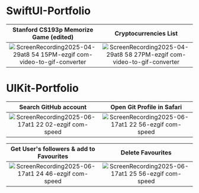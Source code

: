 # SwiftUI-Portfolio

| Stanford CS193p Memorize Game (edited)  |  Cryptocurrencies List  |
:-------------------------:|:-------------------------:
![ScreenRecording2025-04-29at8 54 15PM-ezgif com-video-to-gif-converter](https://github.com/user-attachments/assets/4c397059-a86e-4392-b6a7-117fa643ca20)|![ScreenRecording2025-04-29at8 58 27PM-ezgif com-video-to-gif-converter](https://github.com/user-attachments/assets/9d178dac-b0f7-4339-9d01-24d4bec381f9)

# UIKit-Portfolio

|  Search GitHub account |  Open Git Profile in Safari  |
:-------------------------:|:-------------------------:
![ScreenRecording2025-06-17at1 22 02-ezgif com-speed](https://github.com/user-attachments/assets/7ccb0922-b6e1-428a-ab72-b699291d76e4)|![ScreenRecording2025-06-17at1 22 56-ezgif com-speed](https://github.com/user-attachments/assets/0eeeabd6-de9b-4c6b-9cbd-d73d10db2d3e)

|  Get User's followers & add to Favourites |  Delete Favourites   |
:-------------------------:|:-------------------------:
![ScreenRecording2025-06-17at1 24 46-ezgif com-speed](https://github.com/user-attachments/assets/4b7bf6a6-aaf0-41b8-a3d2-a384cc0a05cc)|![ScreenRecording2025-06-17at1 25 56-ezgif com-speed](https://github.com/user-attachments/assets/17694c36-8b39-44b7-a615-066e79b1972c)





